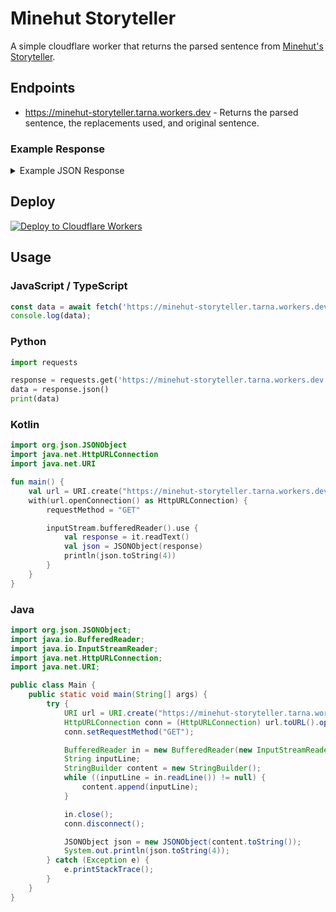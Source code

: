 # Minehut Storyteller
A simple cloudflare worker that returns the parsed sentence from [Minehut's Storyteller](https://github.com/Minehut/storyteller).

## Endpoints
- https://minehut-storyteller.tarna.workers.dev - Returns the parsed sentence, the replacements used, and original sentence.

### Example Response
<details>
<summary>Example JSON Response</summary>

```json
{
    "response": "In an unexpected twist, _Tarna_ revamped ad integration in ViaRewind, setting it apart from its previous version.",
    "sentence": "In an unexpected twist, [people] revamped [functions] in [things], setting it apart from its previous version.",
    "replacements": {
        "people": [
            "_Tarna_"
        ],
        "functions": [
            "ad integration"
        ],
        "things": [
            "ViaRewind"
        ]
    }
}
```

</details>

## Deploy
[![Deploy to Cloudflare Workers](https://deploy.workers.cloudflare.com/button)](https://deploy.workers.cloudflare.com/?url=https://github.com/tarna/minehut-storyteller-worker)

## Usage
### JavaScript / TypeScript
```js
const data = await fetch('https://minehut-storyteller.tarna.workers.dev').then(res => res.json());
console.log(data);
```

### Python
```py
import requests

response = requests.get('https://minehut-storyteller.tarna.workers.dev')
data = response.json()
print(data)
```

### Kotlin
```kotlin
import org.json.JSONObject
import java.net.HttpURLConnection
import java.net.URI

fun main() {
    val url = URI.create("https://minehut-storyteller.tarna.workers.dev").toURL()
    with(url.openConnection() as HttpURLConnection) {
        requestMethod = "GET"

        inputStream.bufferedReader().use {
            val response = it.readText()
            val json = JSONObject(response)
            println(json.toString(4))
        }
    }
}
```

### Java
```java
import org.json.JSONObject;
import java.io.BufferedReader;
import java.io.InputStreamReader;
import java.net.HttpURLConnection;
import java.net.URI;

public class Main {
    public static void main(String[] args) {
        try {
            URI url = URI.create("https://minehut-storyteller.tarna.workers.dev");
            HttpURLConnection conn = (HttpURLConnection) url.toURL().openConnection();
            conn.setRequestMethod("GET");

            BufferedReader in = new BufferedReader(new InputStreamReader(conn.getInputStream()));
            String inputLine;
            StringBuilder content = new StringBuilder();
            while ((inputLine = in.readLine()) != null) {
                content.append(inputLine);
            }

            in.close();
            conn.disconnect();

            JSONObject json = new JSONObject(content.toString());
            System.out.println(json.toString(4));
        } catch (Exception e) {
            e.printStackTrace();
        }
    }
}
```